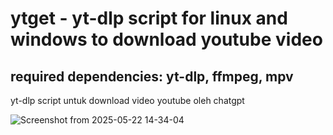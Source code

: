 # ytget - yt-dlp script for linux and windows to download youtube video
required dependencies: yt-dlp, ffmpeg, mpv
------------------------------------------
yt-dlp script untuk download video youtube oleh chatgpt

![Screenshot from 2025-05-22 14-34-04](https://github.com/user-attachments/assets/efafb24e-5d02-4994-8c74-0a6ece3af3e3)
